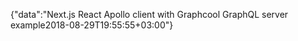 {"data":"Next.js React Apollo client with Graphcool GraphQL server example2018-08-29T19:55:55+03:00"}
